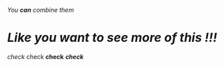 _You **can** combine them_
# _Like you __want__ to see more of this __!!!___
*check*
check
**check**
***check***
